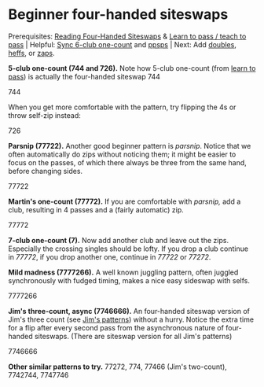 
# Beginner four-handed siteswaps 

Prerequisites: [Reading Four-Handed Siteswaps]() & [Learn to pass / teach to pass]() | Helpful: [Sync 6-club one-count]() and [ppsps]() | Next: Add [doubles](), [heffs](), or [zaps]().

**5-club one-count (744 and 726).** Note how 5-club one-count (from [learn to pass]()) is actually the four-handed siteswap 744

<siteswap>744</siteswap>

When you get more comfortable with the pattern, try flipping the 4s or throw self-zip instead:

<siteswap>726</siteswap>

**Parsnip (77722).** Another good beginner pattern is *parsnip*. Notice that we often automatically do zips without noticing them; it might be easier to focus on the passes, of which there always be three from the same hand, before changing sides.

<siteswap>77722</siteswap>

**Martin's one-count (77772).** If you are comfortable with *parsnip,* add a club, resulting in 4 passes and a (fairly automatic) zip.

<siteswap>77772</siteswap>

**7-club one-count (7).** Now add another club and leave out the zips. Especially the crossing singles should be lofty. If you drop a club continue in *77772*, if you drop another one, continue in *77722* or *77272*.

**Mild madness (7777266).** A well known juggling pattern, often juggled synchronously with fudged timing, makes a nice easy sideswap with selfs.

<siteswap>7777266</siteswap>

**Jim's three-count, async (7746666).** An four-handed siteswap version of Jim's three count (see [Jim's patterns]()) without a hurry. Notice the extra time for a flip after every second pass from the asynchronous nature of four-handed siteswaps. (There are siteswap version for all Jim's patterns)

<siteswap>7746666</siteswap>

**Other similar patterns to try.** 77272, 774, 77466 (Jim's two-count), 7742744, 7747746

